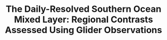 ---
title: "The Daily-Resolved Southern Ocean Mixed Layer: Regional Contrasts Assessed Using Glider Observations"
citation: "du Plessis, M.D., Swart, S., Biddle, L.C., Giddy, I.S., Monteiro, P.M., Reason, C.J.C., Thompson, A.F. and Nicholson, S.A., 2022. The daily‐resolved Southern Ocean mixed layer: Regional contrasts assessed using glider observations. Journal of Geophysical Research: Oceans, 127(4), p.e2021JC017760."
doi: "https://doi.org/10.1029/2021JC017760" 
category: manuscripts
---